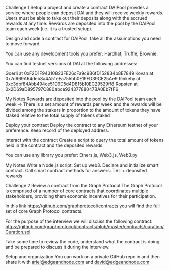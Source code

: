 Challenge 1
Setup a project and create a contract
DAIPool provides a service where people can deposit DAI and they will receive weekly rewards. 
Users must be able to take out their deposits along with the accrued rewards at any time. 
Rewards are deposited into the pool by the DAIPool team each week (i.e. it is a trusted setup).

Design and code a contract for DAIPool, take all the assumptions you need to move forward.

You can use any development tools you prefer: Hardhat, Truffle, Brownie.

You can find testnet versions of DAI at the following addresses:

Goerli at 0xF2D1F94310823FE26cFa9c9B6fD152834b8E7849
Kovan at 0x7d669A64deb8a4A51eEa755bb0E19FD39CE25Ae9
Rinkeby at 0xc3dbf84Abb494ce5199D5d4D815b10EC29529ff8
Ropsten at 0x2D69aD895797C880abce92437788047BA0Eb7fF6

My Notes
Rewards are deposited into the pool by the DAIPool team each week => There is a set amount of rewards per week and the rewards will be divided among the stakers in proportion to the amount of tokens they have staked relative to the total supply of tokens staked

Deploy your contract
Deploy the contract to any Ethereum testnet of your preference. Keep record of the deployed address.

Interact with the contract
Create a script to query the total amount of tokens held in the contract and the deposited rewards.

You can use any library you prefer: Ethers.js, Web3.js, Web3.py

My Notes
Write a Node.js script. Set up web3. Declare and initialize smart contract. Call smart contract methods for answers: TVL + deposited rewards

Challenge 2
Review a contract from the Graph Protocol
The Graph Protocol is comprised of a number of core contracts that coordinates multiple stakeholders, providing them economic incentives for their participation.

In this link https://github.com/graphprotocol/contracts you will find the full set of core Graph Protocol contracts.

For the purpose of the interview we will discuss the following contract: https://github.com/graphprotocol/contracts/blob/master/contracts/curation/Curation.sol

Take some time to review the code, understand what the contract is doing and be prepared to discuss it during the interview.

Setup and organization
You can work on a private GitHub repo in and then share it with ariel@edgeandnode.com and david@edgeandnode.com
